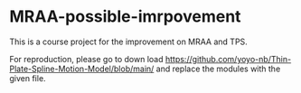 # MRAA-possible-imrpovement
This is a course project for the improvement on MRAA and TPS. 

For reproduction, please go to down load https://github.com/yoyo-nb/Thin-Plate-Spline-Motion-Model/blob/main/
and replace the modules with the given file.  
